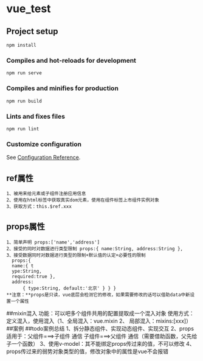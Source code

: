 # vue_test

## Project setup

```
npm install
```

### Compiles and hot-reloads for development

```
npm run serve
```

### Compiles and minifies for production

```
npm run build
```

### Lints and fixes files

```
npm run lint
```

### Customize configuration

See [Configuration Reference](https://cli.vuejs.org/config/).

## ref属性

    1、被用来给元素或子组件注册应用信息
    2、使用在html标签中获取真实dom元素，使用在组件标签上市组件实例对象
    3、获取方式：this.$ref.xxx

## props属性

    1、简单声明 props:['name','address']
    2、接受的同时对数据进行类型限制 props:{ name:String, address:String }, 
    3、接受数据同时对数据进行类型的限制+默认值的认定+必要性的限制 
      props:{ 
      name:{ t
      ype:String,
      required:true }, 
      address: 
          { type:String, default:'北京' } } }
    **注意：**props是只读，vue底层会检测它的修改，如果需要修改的话可以借助data中新设置一个属性
##mixin混入
    功能：可以吧多个组件共用的配置提取成一个混入对象
    使用方式：定义混入，使用混入（1、全局混入：vue.mixin 2、
    局部混入：mixins:[xxx]）
##案例
     ##todo案例总结
        1、拆分静态组件、实现动态组件、实现交互
        2、props适用于：父组件===>子组件 通信
                    子组件===>父组件  通信（需要借助函数，父先给子一个函数）
        3、使用v-model：其不能绑定props传过来的值，不可以修改
        4、props传过来的弱势对象类型的值，修改对象中的属性是vue不会报错
    